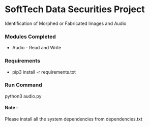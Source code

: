 # SoftTech Data Securities Project
Identification of Morphed or
Fabricated Images and Audio

### Modules Completed
* Audio - Read and Write

### Requirements
* pip3 install -r requirements.txt

### Run Command
python3 audio.py

#### Note : 
Please install all the system dependencies from dependencies.txt